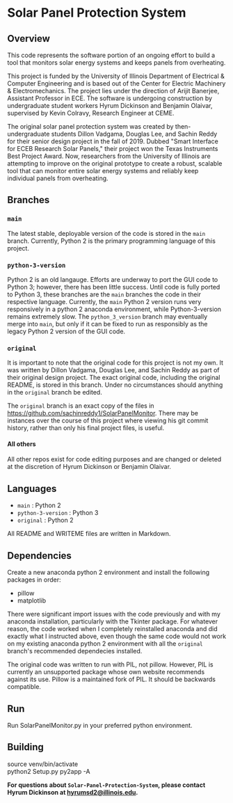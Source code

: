 # Solar Panel Protection System


## Overview
This code represents the software portion of an ongoing effort to build a tool that monitors solar energy systems and keeps panels from overheating.

This project is funded by the University of Illinois Department of Electrical & Computer Engineering and is based out of the Center for Electric Machinery & Electromechanics. The project lies under the direction of Arijit Banerjee, Assistant Professor in ECE. The software is undergoing construction by undergraduate student workers Hyrum Dickinson and Benjamin Olaivar, supervised by Kevin Colravy, Research Engineer at CEME.

The original solar panel protection system was created by then-undergraduate students Dillon Vadgama, Douglas Lee, and Sachin Reddy for their senior design project in the fall of 2019. Dubbed "Smart Interface for ECEB Research Solar Panels," their project won the Texas Instruments Best Project Award. Now, researchers from the University of Illinois are attempting to improve on the original prototype to create a robust, scalable tool that can monitor entire solar energy systems and reliably keep individual panels from overheating.

## Branches

### `main`
The latest stable, deployable version of the code is stored in the `main` branch. Currently, Python 2 is the primary programming language of this project.

### `python-3-version`
Python 2 is an old langauge. Efforts are underway to port the GUI code to Python 3; however, there has been little success. 
Until code is fully ported to Python 3, these branches are the `main` branches the code in their respective language. Currently, the `main` 
Python 2 version runs very responsively in a python 2 anaconda environment, while Python-3-version remains extremely slow. The `python_3_version` branch may eventually merge into `main`, but only if it can be fixed to run as responsibly as the legacy Python 2 version of the GUI code.

### `original`
It is important to note that the original code for this project is not my own. It was written by Dillon Vadgama, Douglas Lee, and 
Sachin Reddy as part of their original design project. The exact original code, including the original README, is stored in this branch. 
Under no circumstances should anything in the `original` branch be edited.

The `original` branch is an exact copy of the files in <https://github.com/sachinreddy1/SolarPanelMonitor>. There may be instances 
over the course of this project where viewing his git commit history, rather than only his final project files, is useful.

#### All others
All other repos exist for code editing purposes and are changed or deleted at the discretion of Hyrum Dickinson or Benjamin Olaivar.

## Languages

- `main` : Python 2
- `python-3-version` : Python 3
- `original` : Python 2

All README and WRITEME files are written in Markdown.

## Dependencies

Create a new anaconda python 2 environment and install the following packages in order:
- pillow
- matplotlib

There were significant import issues with the code previously and with my anaconda installation, particularly with the Tkinter package. For whatever reason, 
the code worked when I completely reinstalled anaconda and did exactly what I instructed above, even though the same code would not work on my existing 
anaconda python 2 environment with all the `original` branch's recommended dependecies installed. 

The original code was written to run with PIL, not pillow. However, PIL is currently an unsupported package whose own website recommends against its use. 
Pillow is a maintained fork of PIL. It should be backwards compatible.

## Run

Run SolarPanelMonitor.py in your preferred python environment.

## Building

source venv/bin/activate  
python2 Setup.py py2app -A

**For questions about `Solar-Panel-Protection-System`, please contact Hyrum Dickinson at hyrumsd2@illinois.edu.**

